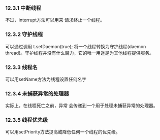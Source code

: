 
### 12.3.1 中断线程

不过，interrupt方法可以用来 请求终止一个线程。

### 12.3.2 守护线程

可以通过调用
t.setDaemon(true);
将一个线程转换为守护线程(daemon thread)。守护线程并没有什么魔力，它的唯一用途是为其他线程提供服务。

### 12.3.3 线程名

可以用setName方法为线程设置任何名字

### 12.3.4 未捕获异常的处理器

实际上，在线程死亡之前，异常 会传递到一个用于处理未捕获异常的处理器。

### 12.3.5 线程优先级

可以用setPriority方法提高或降低任何一个线程的优先级。

